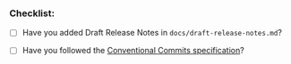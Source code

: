 ### Checklist:

* [ ] Have you added Draft Release Notes in `docs/draft-release-notes.md`?
* [ ] Have you followed the [Conventional Commits specification](https://www.conventionalcommits.org/en/v1.0.0/#summary)?

